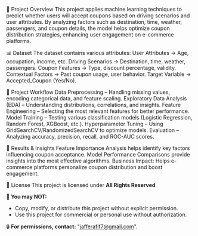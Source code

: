 📌 Project Overview
This project applies machine learning techniques to predict whether users will accept coupons based on driving scenarios and user attributes. By analyzing factors such as destination, time, weather, passengers, and coupon details, the model helps optimize coupon distribution strategies, enhancing user engagement on e-commerce platforms.

📊 Dataset
The dataset contains various attributes:
User Attributes → Age, occupation, income, etc.
Driving Scenarios → Destination, time, weather, passengers.
Coupon Features → Type, discount percentage, validity.
Contextual Factors → Past coupon usage, user behavior.
Target Variable → Accepted_Coupon (Yes/No).

🚀 Project Workflow
Data Preprocessing – Handling missing values, encoding categorical data, and feature scaling.
Exploratory Data Analysis (EDA) – Understanding distributions, correlations, and insights.
Feature Engineering – Selecting the most relevant features for better performance.
Model Training – Testing various classification models (Logistic Regression, Random Forest, XGBoost, etc.).
Hyperparameter Tuning – Using GridSearchCV/RandomizedSearchCV to optimize models.
Evaluation – Analyzing accuracy, precision, recall, and ROC-AUC scores.

📌 Results & Insights
Feature Importance Analysis helps identify key factors influencing coupon acceptance.
Model Performance Comparisons provide insights into the most effective algorithms.
Business Impact: Helps e-commerce platforms personalize coupon distribution and boost engagement.

📄 License
This project is licensed under **All Rights Reserved**.  

**📌 You may NOT:**  
- Copy, modify, or distribute this project without explicit permission.  
- Use this project for commercial or personal use without authorization.  

🔒 **For permissions, contact:** "jafferafif7@gmail.com".  

